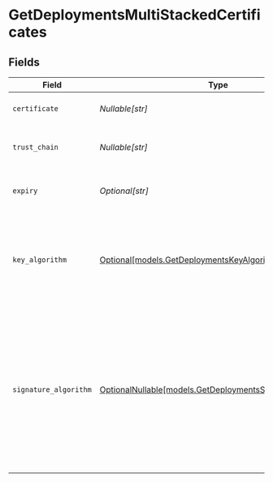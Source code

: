 # GetDeploymentsMultiStackedCertificates


## Fields

| Field                                                                                                                                                  | Type                                                                                                                                                   | Required                                                                                                                                               | Description                                                                                                                                            |
| ------------------------------------------------------------------------------------------------------------------------------------------------------ | ------------------------------------------------------------------------------------------------------------------------------------------------------ | ------------------------------------------------------------------------------------------------------------------------------------------------------ | ------------------------------------------------------------------------------------------------------------------------------------------------------ |
| `certificate`                                                                                                                                          | *Nullable[str]*                                                                                                                                        | :heavy_check_mark:                                                                                                                                     | The certificate text.                                                                                                                                  |
| `trust_chain`                                                                                                                                          | *Nullable[str]*                                                                                                                                        | :heavy_check_mark:                                                                                                                                     | The trust chain for the certificate.                                                                                                                   |
| `expiry`                                                                                                                                               | *Optional[str]*                                                                                                                                        | :heavy_minus_sign:                                                                                                                                     | The expiration date for the certificate.                                                                                                               |
| `key_algorithm`                                                                                                                                        | [Optional[models.GetDeploymentsKeyAlgorithm]](../models/getdeploymentskeyalgorithm.md)                                                                 | :heavy_minus_sign:                                                                                                                                     | The key algorithm for the multi-stacked certificate. This is either `ECDSA` or `RSA`.                                                                  |
| `signature_algorithm`                                                                                                                                  | [OptionalNullable[models.GetDeploymentsSignatureAlgorithm]](../models/getdeploymentssignaturealgorithm.md)                                             | :heavy_minus_sign:                                                                                                                                     | Indicates the SHA (Secure Hash Algorithm) function. You can use either `SHA-1` for a 160-bit (20-byte) hash or `SHA-256` for a 256-bit (32-byte) hash. |